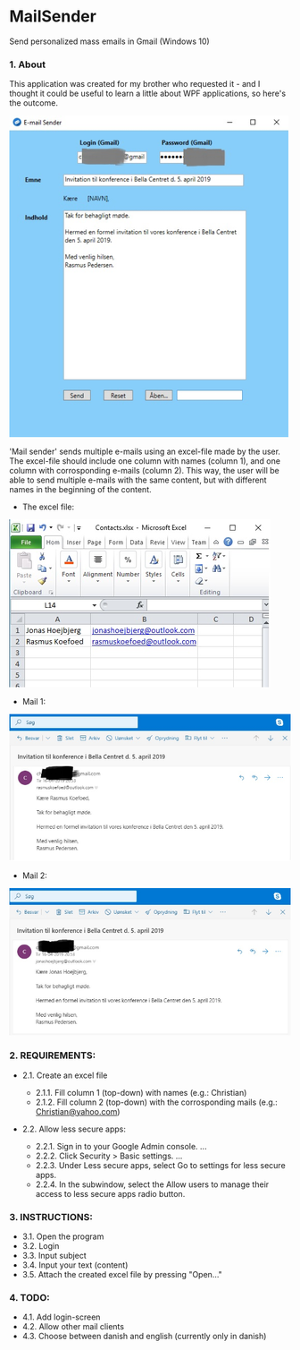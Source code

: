 # MailSender
Send personalized mass emails in Gmail (Windows 10)

### 1. About

This application was created for my brother who requested it - and I 
thought it could be useful to learn a little about WPF applications,
so here's the outcome.

<img src="https://github.com/christianshub/MailSender/blob/master/Billeder/App.jpg" width="500">


'Mail sender' sends multiple e-mails using an excel-file made by the
user. The excel-file should include one column with names (column 1),
and one column with corrosponding e-mails (column 2). 
This way, the user will be able to send multiple e-mails with the same
content, but with different names in the beginning of the content.

- The excel file:

![](https://github.com/christianshub/MailSender/blob/master/Billeder/Excel.jpg)

- Mail 1:

![](https://github.com/christianshub/MailSender/blob/master/Billeder/Mail1.jpg)

- Mail 2:

![](https://github.com/christianshub/MailSender/blob/master/Billeder/Mail2.jpg)


### 2. REQUIREMENTS:   

- 2.1. Create an excel file
  + 2.1.1. Fill column 1 (top-down) with names (e.g.: Christian)
  + 2.1.2. Fill column 2 (top-down) with the corrosponding mails (e.g.: Christian@yahoo.com)

- 2.2. Allow less secure apps:
  + 2.2.1. Sign in to your Google Admin console. ...
  + 2.2.2. Click Security > Basic settings. ...
  + 2.2.3. Under Less secure apps, select Go to settings for less secure apps.
  + 2.2.4. In the subwindow, select the Allow users to manage their access to less secure apps radio button.

### 3. INSTRUCTIONS:

- 3.1. Open the program
- 3.2. Login
- 3.3. Input subject
- 3.4. Input your text (content)
- 3.5. Attach the created excel file by pressing "Open..."

### 4. TODO:

- 4.1. Add login-screen
- 4.2. Allow other mail clients
- 4.3. Choose between danish and english (currently only in danish)
    
